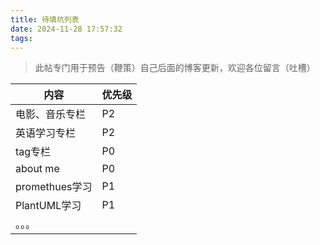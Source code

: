 ```yaml
---
title: 待填坑列表
date: 2024-11-28 17:57:32
tags:
---
```


>此帖专门用于预告（鞭策）自己后面的博客更新，欢迎各位留言（吐槽）

| 内容           | 优先级 |
| -------------- | ------ |
| 电影、音乐专栏 | P2     |
| 英语学习专栏   | P2     |
| tag专栏        | P0     |
| about me       | P0     |
| promethues学习 | P1     |
| PlantUML学习   | P1     |
| 。。。         |        |